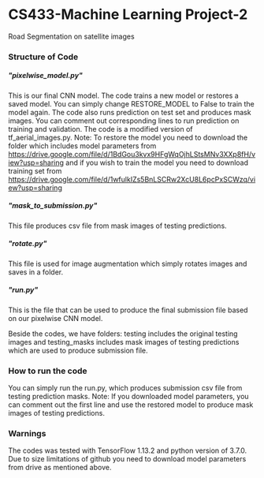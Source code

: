 # CS433-Machine Learning Project-2
Road Segmentation on satellite images

### Structure of Code

##### "pixelwise_model.py"
This is our final CNN model. The code trains a new model or restores a saved model. You can simply change RESTORE_MODEL to False to train the model again. The code also runs prediction on test set and produces mask images. You can comment out corresponding lines to run prediction on training and validation. The code is a modified version of tf_aerial_images.py. Note: To restore the model you need to download the folder which includes model parameters from https://drive.google.com/file/d/1BdGou3kvx9HFgWqOjhLStsMNv3XXp8fH/view?usp=sharing and if you wish to train the model you need to download training set from https://drive.google.com/file/d/1wfulkIZs5BnLSCRw2XcU8L6pcPxSCWzq/view?usp=sharing

##### "mask_to_submission.py"
This file produces csv file from mask images of testing predictions.

##### "rotate.py"
This file is used for image augmentation which simply rotates images and saves in a folder.

##### "run.py"
This is the file that can be used to produce the final submission file based on our pixelwise CNN model.

Beside the codes, we have folders: testing includes the original testing images and testing_masks includes mask images of testing predictions which are used to produce submission file.
### How to run the code
You can simply run the run.py, which produces submission csv file from testing prediction masks. Note: If you downloaded model parameters, you can comment out the first line and use the restored model to produce mask images of testing predictions.

### Warnings
The codes was tested with TensorFlow 1.13.2 and python version of 3.7.0. Due to size limitations of github you need to download model parameters from drive as mentioned above.
